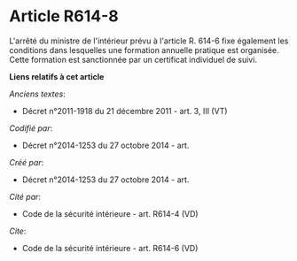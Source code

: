 # Article R614-8

L'arrêté du ministre de l'intérieur prévu à l'article R. 614-6 fixe également les conditions dans lesquelles une formation
annuelle pratique est organisée. Cette formation est sanctionnée par un certificat individuel de suivi.

**Liens relatifs à cet article**

_Anciens textes_:

  - Décret n°2011-1918 du 21 décembre 2011 - art. 3, III (VT)

_Codifié par_:

  - Décret n°2014-1253 du 27 octobre 2014 - art.

_Créé par_:

  - Décret n°2014-1253 du 27 octobre 2014 - art.

_Cité par_:

  - Code de la sécurité intérieure - art. R614-4 (VD)

_Cite_:

  - Code de la sécurité intérieure - art. R614-6 (VD)
